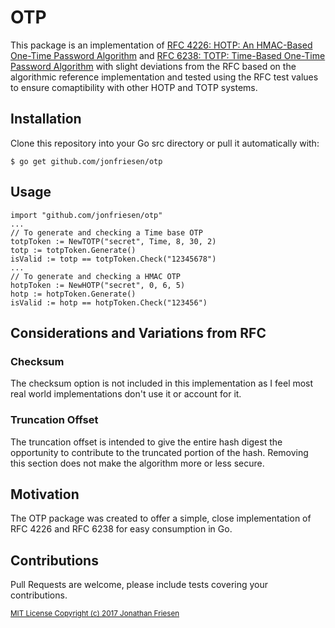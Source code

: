 # OTP

This package is an implementation of [RFC 4226: HOTP: An HMAC-Based One-Time Password Algorithm](https://tools.ietf.org/html/rfc4226) and [RFC 6238: TOTP: Time-Based One-Time Password Algorithm](https://tools.ietf.org/html/rfc6238) with slight deviations from the RFC based on the algorithmic reference implementation and tested using the RFC test values to ensure comaptibility with other HOTP and TOTP systems. 

## Installation

Clone this repository into your Go src directory or pull it automatically with:

```
$ go get github.com/jonfriesen/otp
```

## Usage
```
import "github.com/jonfriesen/otp"
...
// To generate and checking a Time base OTP
totpToken := NewTOTP("secret", Time, 8, 30, 2)
totp := totpToken.Generate()
isValid := totp == totpToken.Check("12345678")
...
// To generate and checking a HMAC OTP 
hotpToken := NewHOTP("secret", 0, 6, 5)
hotp := hotpToken.Generate()
isValid := hotp == hotpToken.Check("123456")
```

## Considerations and Variations from RFC
### Checksum
The checksum option is not included in this implementation as I feel most real world implementations don't use it or account for it. 

### Truncation Offset
The truncation offset is intended to give the entire hash digest the opportunity to contribute to the truncated portion of the hash. Removing this section does not make the algorithm more or less secure.

## Motivation
The OTP package was created to offer a simple, close implementation of RFC 4226 and RFC 6238 for easy consumption in Go.

## Contributions
Pull Requests are welcome, please include tests covering your contributions. 


<sub>[MIT License Copyright (c) 2017 Jonathan Friesen](./LICENSE)</sub>